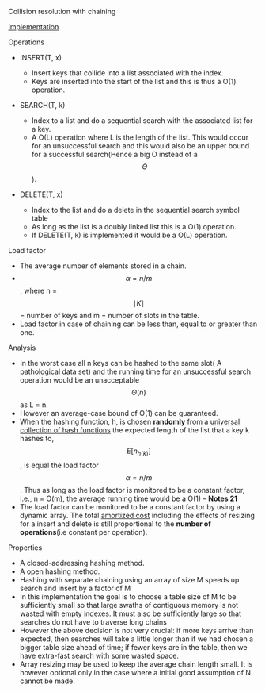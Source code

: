 Collision resolution with chaining

[Implementation](Algorithms,%204th%20Edition%20-%20Sedgewick,%20Wayne/Exercises/Symbol%20Tables/src/SeparateChainingHashST.java)

Operations

- INSERT(T, x)

  - Insert keys that collide into a list associated with the index.
  - Keys are inserted into the start of the list and this is thus a O(1)
    operation.

- SEARCH(T, k)

  - Index to a list and do a sequential search with the associated list
    for a key.
  - A O(L) operation where L is the length of the list. This would occur
    for an unsuccessful search and this would also be an upper bound for
    a successful search(Hence a big O instead of a$$\Theta$$).

- DELETE(T, x)

  - Index to the list and do a delete in the sequential search symbol
    table
  - As long as the list is a doubly linked list this is a O(1)
    operation.
  - If DELETE(T, k) is implemented it would be a O(L) operation.

Load factor

- The average number of elements stored in a chain.
- $$\alpha = {n/m}$$, where n =$$\mid K \mid$$= number of keys and m =
  number of slots in the table.
- Load factor in case of chaining can be less than, equal to or greater
  than one.

Analysis

- In the worst case all n keys can be hashed to the same slot( A
  pathological data set) and the running time for an unsuccessful search
  operation would be an unacceptable$$\Theta{(n)}$$ as L = n.
- However an average-case bound of O(1) can be guaranteed.
- When the hashing function, h, is chosen **randomly** from a [universal
  collection of hash functions](Universal%20Hashing.md) the expected
  length of the list that a key k hashes to,
  $$E{\lbrack n_{h{(k)}}\rbrack}$$, is equal the load factor
  $$\alpha = {n/m}$$. Thus as long as the load factor is monitored to be
  a constant factor, i.e., n = O(m), the average running time would be a
  O(1) – **Notes 21**
- The load factor can be monitored to be a constant factor by using a
  dynamic array. The total [amortized
  ](Amortized%20analysis%20of%20the%20resizing%20operations%20on%20a%20dynamic%20table.md)[cost](Amortized%20analysis%20of%20the%20resizing%20operations%20on%20a%20dynamic%20table.md)
  including the effects of resizing for a insert and delete is still
  proportional to the **number of operations**(i.e constant per
  operation).

Properties

- A closed-addressing hashing method.
- A open hashing method.
- Hashing with separate chaining using an array of size M speeds up
  search and insert by a factor of M
- In this implementation the goal is to choose a table size of M to be
  sufficiently small so that large swaths of contiguous memory is not
  wasted with empty indexes. It must also be sufficiently large so that
  searches do not have to traverse long chains
- However the above decision is not very crucial: if more keys arrive
  than expected, then searches will take a little longer than if we had
  chosen a bigger table size ahead of time; if fewer keys are in the
  table, then we have extra-fast search with some wasted space.
- Array resizing may be used to keep the average chain length small. It
  is however optional only in the case where a initial good assumption
  of N cannot be made.
